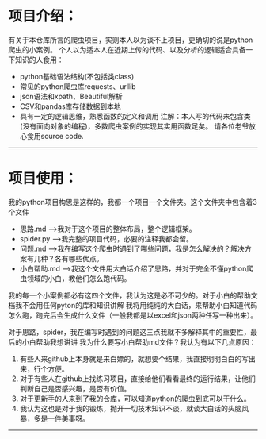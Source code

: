 # 项目介绍：
有关于本仓库所言的爬虫项目，实则本人以为谈不上项目，更确切的说是python爬虫的小案例。
个人以为适本人在近期上传的代码、以及分析的逻辑适合具备一下知识的人食用：
- python基础语法结构(不包括类class)
- 常见的python爬虫库requests、urllib
- json语法和xpath、Beautiful解析
- CSV和pandas库存储数据到本地
- 具有一定的逻辑思维，熟悉函数的定义和调用
注解：本人写的代码未包含类(没有面向对象的编程)，多数爬虫案例的实现其实用函数足矣。
请各位老爷放心食用source code.
---
# 项目使用：
我的python项目构思是这样的，我都一个项目一个文件夹。这个文件夹中包含着3个文件
- 思路.md     -->我对于这个项目的整体布局，整个逻辑框架。
- spider.py   -->我完整的项目代码，必要的注释我都会留。
- 问题.md      -->我在编写这个爬虫时遇到了哪些问题，我是怎么解决的？解决方案有几种？各有哪些优点。
- 小白帮助.md   -->我这个文件用大白话介绍了思路，并对于完全不懂python爬虫领域的小白，教他们怎么跑代码。

我的每一个小案例都必有这四个文件，我认为这是必不可少的。对于小白的帮助文档我不会用任何pyton的库和知识讲解
我将用纯纯的大白话，来帮助小白知道代码怎么跑，跑完后会生成什么文件（一般我都是以excel和json两种任写一种出来）。 

对于思路，spider，我在编写时遇到的问题这三点我就不多解释其中的重要性，最后的小白帮助我想讲讲
我为什么要写小白帮助md文件？我认为有以下几点原因：
1. 有些人来github上本身就是来白嫖的，就想要个结果，我直接明明白白的写出来，行个方便。
2. 对于有些人在github上找练习项目，直接给他们看看最终的运行结果，让他们判断自己是否感兴趣，是否有价值。
3. 对于更新手的人来到了我的仓库，可以知道python的爬虫到底可以干什么。
4. 我认为这也是对于我的锻炼，抛开一切技术知识不谈，就谈大白话的头脑风暴，多是一件美事呀。
---
